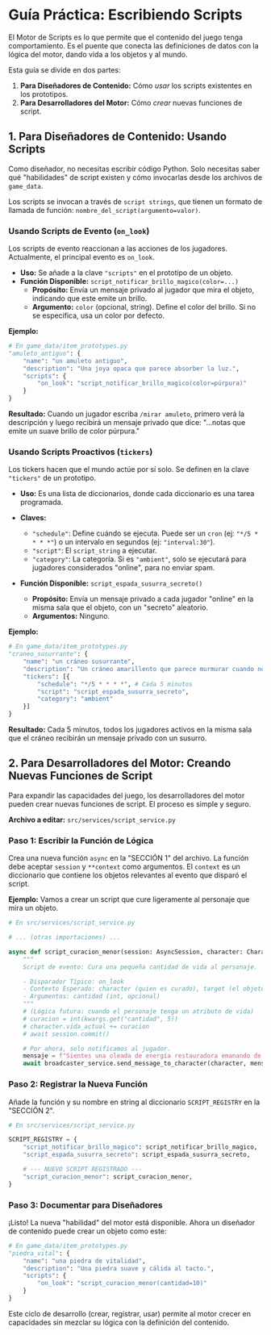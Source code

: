 # Guía Práctica: Escribiendo Scripts

El Motor de Scripts es lo que permite que el contenido del juego tenga comportamiento. Es el puente que conecta las definiciones de datos con la lógica del motor, dando vida a los objetos y al mundo.

Esta guía se divide en dos partes:
1.  **Para Diseñadores de Contenido:** Cómo *usar* los scripts existentes en los prototipos.
2.  **Para Desarrolladores del Motor:** Cómo *crear* nuevas funciones de script.

## 1. Para Diseñadores de Contenido: Usando Scripts

Como diseñador, no necesitas escribir código Python. Solo necesitas saber qué "habilidades" de script existen y cómo invocarlas desde los archivos de `game_data`.

Los scripts se invocan a través de `script strings`, que tienen un formato de llamada de función: `nombre_del_script(argumento=valor)`.

### Usando Scripts de Evento (`on_look`)

Los scripts de evento reaccionan a las acciones de los jugadores. Actualmente, el principal evento es `on_look`.

*   **Uso:** Se añade a la clave `"scripts"` en el prototipo de un objeto.
*   **Función Disponible:** `script_notificar_brillo_magico(color=...)`
    *   **Propósito:** Envía un mensaje privado al jugador que mira el objeto, indicando que este emite un brillo.
    *   **Argumento:** `color` (opcional, string). Define el color del brillo. Si no se especifica, usa un color por defecto.

**Ejemplo:**
```python
# En game_data/item_prototypes.py
"amuleto_antiguo": {
    "name": "un amuleto antiguo",
    "description": "Una joya opaca que parece absorber la luz.",
    "scripts": {
        "on_look": "script_notificar_brillo_magico(color=púrpura)"
    }
}
```
**Resultado:** Cuando un jugador escriba `/mirar amuleto`, primero verá la descripción y luego recibirá un mensaje privado que dice: "...notas que emite un suave brillo de color púrpura."

### Usando Scripts Proactivos (`tickers`)

Los tickers hacen que el mundo actúe por sí solo. Se definen en la clave `"tickers"` de un prototipo.

*   **Uso:** Es una lista de diccionarios, donde cada diccionario es una tarea programada.
*   **Claves:**
    *   `"schedule"`: Define cuándo se ejecuta. Puede ser un `cron` (ej: `"*/5 * * * *"`) o un intervalo en segundos (ej: `"interval:30"`).
    *   `"script"`: El `script_string` a ejecutar.
    *   `"category"`: La categoría. Si es `"ambient"`, solo se ejecutará para jugadores considerados "online", para no enviar spam.

*   **Función Disponible:** `script_espada_susurra_secreto()`
    *   **Propósito:** Envía un mensaje privado a cada jugador "online" en la misma sala que el objeto, con un "secreto" aleatorio.
    *   **Argumentos:** Ninguno.

**Ejemplo:**
```python
# En game_data/item_prototypes.py
"craneo_susurrante": {
    "name": "un cráneo susurrante",
    "description": "Un cráneo amarillento que parece murmurar cuando no lo miras directamente.",
    "tickers": [{
        "schedule": "*/5 * * * *", # Cada 5 minutos
        "script": "script_espada_susurra_secreto",
        "category": "ambient"
    }]
}
```
**Resultado:** Cada 5 minutos, todos los jugadores activos en la misma sala que el cráneo recibirán un mensaje privado con un susurro.

## 2. Para Desarrolladores del Motor: Creando Nuevas Funciones de Script

Para expandir las capacidades del juego, los desarrolladores del motor pueden crear nuevas funciones de script. El proceso es simple y seguro.

**Archivo a editar:** `src/services/script_service.py`

### Paso 1: Escribir la Función de Lógica

Crea una nueva función `async` en la "SECCIÓN 1" del archivo. La función debe aceptar `session` y `**context` como argumentos. El `context` es un diccionario que contiene los objetos relevantes al evento que disparó el script.

**Ejemplo:** Vamos a crear un script que cure ligeramente al personaje que mira un objeto.

```python
# En src/services/script_service.py

# ... (otras importaciones) ...

async def script_curacion_menor(session: AsyncSession, character: Character, target: Item, **kwargs):
    """
    Script de evento: Cura una pequeña cantidad de vida al personaje.

    - Disparador Típico: on_look
    - Contexto Esperado: character (quien es curado), target (el objeto que cura).
    - Argumentos: cantidad (int, opcional)
    """
    # (Lógica futura: cuando el personaje tenga un atributo de vida)
    # curacion = int(kwargs.get("cantidad", 5))
    # character.vida_actual += curacion
    # await session.commit()

    # Por ahora, solo notificamos al jugador.
    mensaje = f"Sientes una oleada de energía restauradora emanando de {target.get_name()}."
    await broadcaster_service.send_message_to_character(character, mensaje)
```

### Paso 2: Registrar la Nueva Función

Añade la función y su nombre en string al diccionario `SCRIPT_REGISTRY` en la "SECCIÓN 2".

```python
# En src/services/script_service.py

SCRIPT_REGISTRY = {
    "script_notificar_brillo_magico": script_notificar_brillo_magico,
    "script_espada_susurra_secreto": script_espada_susurra_secreto,

    # --- NUEVO SCRIPT REGISTRADO ---
    "script_curacion_menor": script_curacion_menor,
}
```

### Paso 3: Documentar para Diseñadores

¡Listo! La nueva "habilidad" del motor está disponible. Ahora un diseñador de contenido puede crear un objeto como este:

```python
# En game_data/item_prototypes.py
"piedra_vital": {
    "name": "una piedra de vitalidad",
    "description": "Una piedra suave y cálida al tacto.",
    "scripts": {
        "on_look": "script_curacion_menor(cantidad=10)"
    }
}
```

Este ciclo de desarrollo (crear, registrar, usar) permite al motor crecer en capacidades sin mezclar su lógica con la definición del contenido.